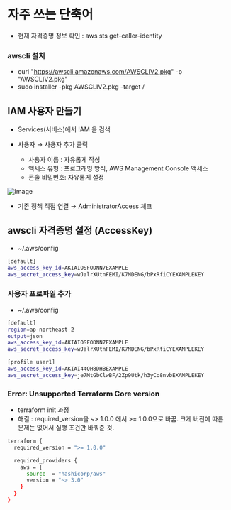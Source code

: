 # 자주 쓰는 단축어
- 현재 자격증명 정보 확인 : aws sts get-caller-identity

### awscli 설치
- curl "https://awscli.amazonaws.com/AWSCLIV2.pkg" -o "AWSCLIV2.pkg"
- sudo installer -pkg AWSCLIV2.pkg -target /

## IAM 사용자 만들기
- Services(서비스)에서 IAM 을 검색
- 사용자 → 사용자 추가 클릭

  - 사용자 이름 : 자유롭게 작성
  - 액세스 유형 : 프로그래밍 방식, AWS Management Console 액세스
  - 콘솔 비밀번호: 자유롭게 설정

![Image](https://i.imgur.com/fpEdDxr.png)

- 기존 정책 직접 연결 → AdministratorAccess 체크

## awscli 자격증명 설정 (AccessKey)
- ~/.aws/config

```bash
[default]
aws_access_key_id=AKIAIOSFODNN7EXAMPLE      
aws_secret_access_key=wJalrXUtnFEMI/K7MDENG/bPxRfiCYEXAMPLEKEY
```

### 사용자 프로파일 추가
- ~/.aws/config

```bash
[default]
region=ap-northeast-2
output=json         
aws_access_key_id=AKIAIOSFODNN7EXAMPLE  
aws_secret_access_key=wJalrXUtnFEMI/K7MDENG/bPxRfiCYEXAMPLEKEY 

[profile user1] 
aws_access_key_id=AKIAI44QH8DHBEXAMPLE 
aws_secret_access_key=je7MtGbClwBF/2Zp9Utk/h3yCo8nvbEXAMPLEKEY
```



### **Error:** **Unsupported Terraform Core version**
- terraform init 과정
- 해결 : required_version을 ~> 1.0.0 에서 >= 1.0.0으로 바꿈. 크게 버전에 따른 문제는 없어서 실행 조건만 바꿔준 것.

```bash
terraform {
  required_version = ">= 1.0.0"

  required_providers {
    aws = {
      source  = "hashicorp/aws"
      version = "~> 3.0"
    }
  }
}
```
<!--stackedit_data:
eyJoaXN0b3J5IjpbMTg1OTMyODcsLTk3OTc2ODcyMiwtODg2MT
Y3MjA2LC0yMjAxMDY2OSw1MDk5MzE0MDYsLTU5OTY5MDEyMF19

-->
